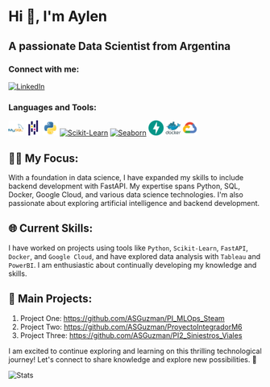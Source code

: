 # Hi 👋, I'm Aylen
## A passionate Data Scientist from Argentina

### Connect with me:
[<img src="https://raw.githubusercontent.com/rahuldkjain/github-profile-readme-generator/master/src/images/icons/Social/linked-in-alt.svg" alt="LinkedIn" width="30" height="30">](https://linkedin.com/in/aylén-sol-guzman)

### Languages and Tools:
[<img src="https://raw.githubusercontent.com/devicons/devicon/master/icons/mysql/mysql-original-wordmark.svg" alt="MySQL" width="30" height="30">](https://www.mysql.com/)
[<img src="https://raw.githubusercontent.com/devicons/devicon/2ae2a900d2f041da66e950e4d48052658d850630/icons/pandas/pandas-original.svg" alt="Pandas" width="30" height="30">](https://pandas.pydata.org/)
[<img src="https://raw.githubusercontent.com/devicons/devicon/master/icons/python/python-original.svg" alt="Python" width="30" height="30">](https://www.python.org/)
[<img src="https://raw.githubusercontent.com/devicons/devicon/master/icons/scikit-learn/scikit-learn-original.svg" alt="Scikit-Learn" width="30" height="30">](https://scikit-learn.org/)
[<img src="https://seaborn.pydata.org/_images/logo-mark-lightbg.svg" alt="Seaborn" width="30" height="30">](https://seaborn.pydata.org/)
[<img src="https://raw.githubusercontent.com/devicons/devicon/master/icons/fastapi/fastapi-original.svg" alt="FastAPI" width="30" height="30">](https://fastapi.tiangolo.com/)
[<img src="https://raw.githubusercontent.com/devicons/devicon/master/icons/docker/docker-original-wordmark.svg" alt="Docker" width="30" height="30">](https://www.docker.com/)
[<img src="https://raw.githubusercontent.com/devicons/devicon/master/icons/googlecloud/googlecloud-original.svg" alt="Google Cloud" width="30" height="30">](https://cloud.google.com/)

## 👩‍💻 My Focus:
With a foundation in data science, I have expanded my skills to include backend development with FastAPI. My expertise spans Python, SQL, Docker, Google Cloud, and various data science technologies. I'm also passionate about exploring artificial intelligence and backend development.

## 🌐 Current Skills:
I have worked on projects using tools like `Python`, `Scikit-Learn`, `FastAPI`, `Docker`, and `Google Cloud`, and have explored data analysis with `Tableau` and `PowerBI`. I am enthusiastic about continually developing my knowledge and skills.

## 🚀 Main Projects:
1. Project One: https://github.com/ASGuzman/PI_MLOps_Steam
2. Project Two: https://github.com/ASGuzman/ProyectoIntegradorM6
3. Project Three: https://github.com/ASGuzman/PI2_Siniestros_Viales

I am excited to continue exploring and learning on this thrilling technological journey! Let's connect to share knowledge and explore new possibilities. 🌟

![Stats](https://github-readme-stats.vercel.app/api?username=asguzman&show_icons=true&locale=en)
